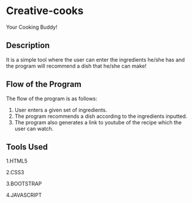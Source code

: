 # Creative-cooks
Your Cooking Buddy!
## Description
It is a simple tool where the user can enter the ingredients he/she has and the program will recommend a dish that he/she can make!
## Flow of the Program
The flow of the program is as follows:
1. User enters a given set of ingredients.
2. The program recommends a dish according to the ingredients inputted.
3. The program also generates a link to youtube of the recipe which the user can watch.
## Tools Used
1.HTML5

2.CSS3

3.BOOTSTRAP

4.JAVASCRIPT
